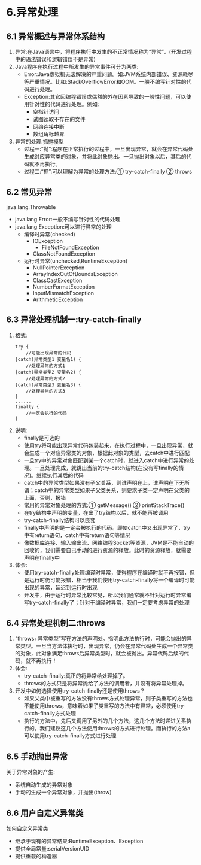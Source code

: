 # 6.异常处理  
## 6.1 异常概述与异常体系结构  
1. 异常:在Java语言中，将程序执行中发生的不正常情况称为“异常”。(开发过程中的语法错误和逻辑错误不是异常)
2. Java程序在执行过程中所发生的异常事件可分为两类:
   - Error:Java虚拟机无法解决的严重问题。如:JVM系统内部错误、资源耗尽等严重情况。比如:StackOverflowError和OOM。一般不编写针对性的代码进行处理。
   - Exception:其它因编程错误或偶然的外在因素导致的一般性问题，可以使用针对性的代码进行处理。例如:
     - 空指针访问
     - 试图读取不存在的文件
     - 网络连接中断
     - 数组角标越界
3. 异常的处理:抓抛模型
   - 过程一:“抛”:程序在正常执行的过程中，一旦出现异常，就会在异常代码处生成对应异常类的对象，并将此对象抛出。一旦抛出对象以后，其后的代码就不再执行。
   - 过程二:“抓”:可以理解为异常的处理方法:① try-catch-finally ② throws
## 6.2 常见异常  
java.lang.Throwable
- java.lang.Error:一般不编写针对性的代码处理
- java.lang.Exception:可以进行异常的处理
  - 编译时异常(checked)
    - IOException
      - FileNotFoundException
    - ClassNotFoundException
  - 运行时异常(unchecked,RuntimeException)
    - NullPointerException
    - ArrayIndexOutOfBoundsException
    - ClassCastException
    - NumberFormatException
    - InputMismatchException
    - ArithmeticException
## 6.3 异常处理机制一:try-catch-finally  
1. 格式:
    ```
    try {
        //可能出现异常的代码
    }catch(异常类型1 变量名1) {
        //处理异常的方式1
    }catch(异常类型2 变量名2) {
        //处理异常的方式2
    }catch(异常类型3 变量名3) {
        //处理异常的方式3
    }
    ......
    finally {
        //一定会执行的代码
    }
    ```
2. 说明:
   - finally是可选的
   - 使用try将可能出现异常代码包装起来，在执行过程中，一旦出现异常，就会生成一个对应异常类的对象，根据此对象的类型，去catch中进行匹配
   - 一旦try中的异常对象匹配到某一个catch时，就进入catch中进行异常的处理。一旦处理完成，就跳出当前的try-catch结构(在没有写finally的情况)。继续执行其后的代码
   - catch中的异常类型如果没有子父关系，则谁声明在上，谁声明在下无所谓；catch中的异常类型如果子父类关系，则要求子类一定声明在父类的上面，否则，报错
   - 常用的异常对象处理的方式:① getMessage() ② printStackTrace()
   - 在try结构中声明的变量，在出了try结构以后，就不能再被调用
   - try-catch-finally结构可以嵌套
   - finally中声明的是一定会被执行的代码。即使catch中又出现异常了，try中有return语句，catch中有return语句等情况
   - 像数据库连接、输入输出流、网络编程Socket等资源，JVM是不能自动的回收的，我们需要自己手动的进行资源的释放。此时的资源释放，就需要声明在finally中
3. 体会:
   - 使用try-catch-finally处理编译时异常，使得程序在编译时就不再报错，但是运行时仍可能报错，相当于我们使用try-catch-finally将一个编译时可能出现的异常，延迟到运行时出现
   - 开发中，由于运行时异常比较常见，所以我们通常就不针对运行时异常编写try-catch-finally了；针对于编译时异常，我们一定要考虑异常的处理
## 6.4 异常处理机制二:throws  
1. “throws+异常类型”写在方法的声明处。指明此方法执行时，可能会抛出的异常类型。一旦当方法体执行时，出现异常，仍会在异常代码处生成一个异常类的对象，此对象满足throws后异常类型时，就会被抛出。异常代码后续的代码，就不再执行！
2. 体会:
   - try-catch-finally:真正的将异常给处理掉了。
   - throws的方式只是将异常抛给了方法的调用者，并没有将异常处理掉。
3. 开发中如何选择使用try-catch-finally还是使用throws？
   - 如果父类中被重写的方法没有throws方式处理异常，则子类重写的方法也不能使用throws，意味着如果子类重写的方法中有异常，必须使用try-catch-finally方式处理
   - 执行的方法中，先后又调用了另外的几个方法，这几个方法时递进关系执行的。我们建议这几个方法使用throws的方式进行处理。而执行的方法a可以使用try-catch-finally方式进行处理
## 6.5 手动抛出异常  
关于异常对象的产生:
- 系统自动生成的异常对象
- 手动的生成一个异常对象，并抛出(throw)
## 6.6 用户自定义异常类
如何自定义异常类
- 继承于现有的异常结果:RuntimeException、Exception
- 提供全局常量:serialVersionUID
- 提供重载的构造器
